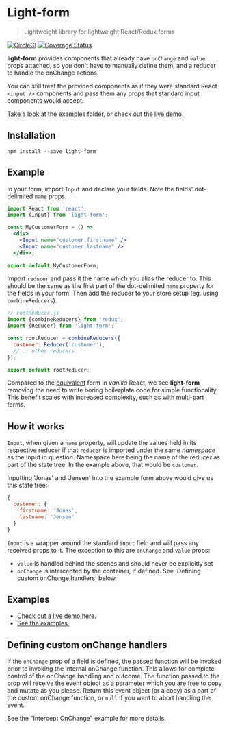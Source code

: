 Light-form
=========================
> Lightweight library for lightweight React/Redux forms

[![CircleCI](https://circleci.com/gh/j0nas/light-form/tree/master.svg?style=shield)](https://circleci.com/gh/j0nas/light-form/tree/master)
[![Coverage Status](https://coveralls.io/repos/github/j0nas/light-form/badge.svg?branch=feature%2Fadd-other-input-components)](https://coveralls.io/github/j0nas/light-form?branch=feature%2Fadd-other-input-components)

**light-form** provides components that already have `onChange` and `value` props attached,
 so you don't have to manually define them, and a reducer to handle the onChange actions.

You can still treat the provided components as if they were standard React `<input />` 
components and pass them any props that standard input components would accept. 

Take a look at the examples folder, or check out the [live demo][surge].

## Installation
```
npm install --save light-form  
```

## Example
In your form, import `Input` and declare your fields. Note the fields' dot-delimited `name` props.
```jsx harmony
import React from 'react';
import {Input} from 'light-form';

const MyCustomerForm = () =>
  <div>
    <Input name="customer.firstname" />
    <Input name="customer.lastname" />
  </div>;
    
export default MyCustomerForm;
```

Import `reducer` and pass it the name which you alias the reducer to. This should be the same
as the first part of the dot-delimited `name` property for the fields in your form.
Then add the reducer to your store setup (eg. using ``combineReducers``).
```jsx harmony
// rootReducer.js
import {combineReducers} from 'redux';
import {Reducer} from 'light-form';

const rootReducer = combineReducers({
  customer: Reducer('customer'),
  // .. other reducers
});

export default rootReducer;
```
Compared to the [equivalent][vanilla gist] form in *vanilla* React, we see **light-form**
removing the need to write boring boilerplate code for simple functionality. This benefit
scales with increased complexity, such as with multi-part forms. 

## How it works
`Input`, when given a `name` property, will update the values held in its respective reducer if that 
`reducer` is imported under the same *namespace* as the Input in question. Namespace here being
the name of the reducer as part of the state tree. In the example above, that would be `customer`.

Inputting 'Jonas' and 'Jensen' into the example form above would give us this state tree:
```js
{
  customer: {
    firstname: 'Jonas',
    lastname: 'Jensen'
  }
}
```
 
`Input` is a wrapper around the standard ``input`` field and will pass any received props to it.
The exception to this are `onChange` and `value` props:
*  `value` is handled behind the scenes and should never be explicitly set
*  `onChange` is intercepted by the container, if defined. See 'Defining custom onChange handlers' below.

## Examples
*  [Check out a live demo here.][surge]  
*  [See the examples.][examples]

## Defining custom onChange handlers
If the `onChange` prop of a field is defined, the passed function will be invoked prior
to invoking the internal onChange function. This allows for complete control of the onChange
handling and outcome. The function passed to the prop will receive the event object as a parameter
which you are free to copy and mutate as you please. Return this event object (or a copy) as a part 
of the custom onChange function, or `null` if you want to abort handling the event.  

See the "Intercept OnChange" example for more details.

[vanilla gist]: https://gist.github.com/j0nas/d597b3e7f6a6718f9c7c8ea0734d8c47
[surge]: http://light-form.surge.sh
[examples]: https://github.com/j0nas/light-form/tree/master/examples